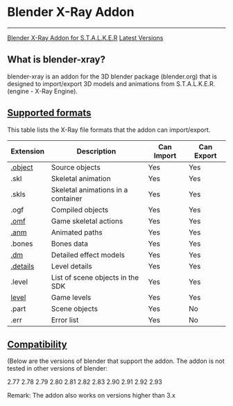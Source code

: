 # Blender X-Ray Addon

___

[Blender X-Ray Addon for S.T.A.L.K.E.R](https://github.com/PavelBlend/blender-xray)
[Latest Versions](https://github.com/PavelBlend/blender-xray/releases)

## What is blender-xray?

blender-xray is an addon for the 3D blender package (blender.org) that is designed to import/export 3D models and animations from S.T.A.L.K.E.R. (engine - X-Ray Engine).

## [Supported formats](https://github.com/PavelBlend/blender-xray/wiki#supported-formats)

This table lists the X-Ray file formats that the addon can import/export.

| Extension | Description | Can Import | Can Export |
---|---|---|---|
| [.object](../main-folders-and-files/file-formats/object.md) | Source objects | Yes | Yes |
| .skl | Skeletal animation | Yes | Yes |
| .skls | Skeletal animations in a container | Yes | Yes |
| .ogf | Compiled objects | Yes | Yes |
| [.omf](../main-folders-and-files/file-formats/omf.md) | Game skeletal actions | Yes | Yes |
| [.anm](../main-folders-and-files/file-formats/anm.md) | Animated paths | Yes | Yes |
| .bones | Bones data | Yes | Yes |
| [.dm](../main-folders-and-files/file-formats/dm.md) | Detailed effect models | Yes | Yes |
| [.details](../main-folders-and-files/file-formats/detals.md) | Level details | Yes | Yes |
| .level | List of scene objects in the SDK | Yes | Yes |
| [level](../main-folders-and-files/file-formats/level.md) | Game levels | Yes | Yes |
| .part | Scene objects | Yes  | No |
| .err | Error list | Yes  | No |

## [Compatibility](https://github.com/PavelBlend/blender-xray/wiki#supported-blender-versions)

(Below are the versions of blender that support the addon. The addon is not tested in other versions of blender:

 2.77
 2.78
 2.79
 2.80
 2.81
 2.82
 2.83
 2.90
 2.91
 2.92
 2.93

 Remark: The addon also works on versions higher than 3.x
 